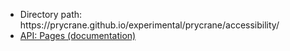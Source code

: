 <ul>
<li>Directory path: https://prycrane.github.io/experimental/prycrane/accessibility/</li>
<li><a href="https://github.com/wet-boew/gcweb-jekyll/wiki/API:-Pages">API: Pages (documentation)</a></li>
</ul>
